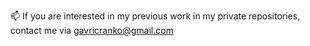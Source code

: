 
 📫 If you are interested in my previous work in my private repositories, contact me via
 gavricranko@gmail.com

